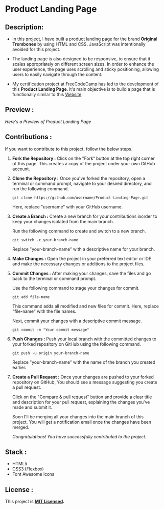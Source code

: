 # Product Landing Page

## Description: 

- In this project, I have built a product landing page for the brand **Original Trombones** by using HTML and CSS. JavaScript was intentionally avoided for this project. 

- The landing page is also designed to be responsive, to ensure that it scales appropriately on different screen sizes. In order to enhance the user experience, the page uses scrolling and sticky positioning, allowing users to easily navigate through the content.

- My certification project at FreeCodeCamp has led to the development of this **Product Landing Page**. It's main objective is to build a page that is functionally similar to this
[Website](https://product-landing-page.freecodecamp.rocks/).

## Preview :

*Here's a Preview of Product Landing Page*

## Contributions :

If you want to contribute to this project, follow the below steps.

1. **Fork the Repository :** Click on the "Fork" button at the top right corner of this page. This creates a copy of the project under your own GitHub account.

2. **Clone the Repository :** Once you've forked the repository, open a terminal or command prompt, navigate to your desired directory, and run the following command.
 
      ```
      git clone https://github.com/username/Product-Landing-Page.git
      ```
 
      Here, replace "username" with your GitHub username.
 
3. **Create a Branch :** Create a new branch for your contributions inorder to keep your changes isolated from the main branch.

      Run the following command to create and switch to a new branch.

      ```
      git switch -c your-branch-name  
      ```
      
      Replace "your-branch-name" with a descriptive name for your branch.

5. **Make Changes :** Open the project in your preferred text editor or IDE and make the necessary changes or additions to the project files.

6. **Commit Changes :** After making your changes, save the files and go back to the terminal or command prompt. 

      Use the following command to stage your changes for commit.  

      ```
      git add file-name
      ```

      This command adds all modified and new files for commit. Here, replace "file-name" with the file names.

      Next, commit your changes with a descriptive commit message.

      ```
      git commit -m "Your commit message"
      ```

7. **Push Changes :** Push your local branch with the committed changes to your forked repository on GitHub using the following command.

      ```
      git push -u origin your-branch-name
      ```

      Replace "your-branch-name" with the name of the branch you created earlier.

8. **Create a Pull Request :** Once your changes are pushed to your forked repository on GitHub, You should see a message suggesting you create a pull request. 

      Click on the "Compare & pull request" button and provide a clear title and description for your pull request, explaining the changes you've made and submit it.

      Soon I'll be merging all your changes into the main branch of this project. You will get a notification email once the changes have been merged.

      *Congratulations! You have successfully contributed to the project.*

## Stack :

- HTML5
- CSS3 (Flexbox)
- Font Awesome Icons
    
## License :

   
This project is **[MIT Licensed](./LICENSE).**
